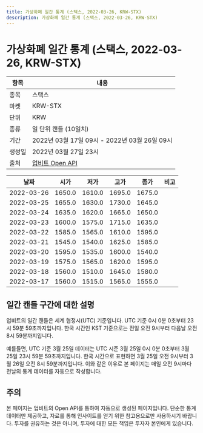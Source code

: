 ```yaml
---
title: 가상화폐 일간 통계 (스택스, 2022-03-26, KRW-STX)
description: 가상화폐 일간 통계 (스택스, 2022-03-26, KRW-STX)
---
```


가상화폐 일간 통계 (스택스, 2022-03-26, KRW-STX)
===

|항목|내용|
|--|--|
|종목|스택스|
|마켓|KRW-STX|
|단위|KRW|
|종류|일 단위 캔들 (10일치)|
|기간|2022년 03월 17일 09시 - 2022년 03월 26일 09시|
|생성일|2022년 03월 27일 23시|
|출처|[업비트 Open API](https://docs.upbit.com)|


|날짜|시가|저가|고가|종가|비고|
|--|--|--|--|--|--|
|2022-03-26|1650.0|1610.0|1695.0|1675.0|    |
|2022-03-25|1655.0|1630.0|1730.0|1645.0|    |
|2022-03-24|1635.0|1620.0|1665.0|1650.0|    |
|2022-03-23|1600.0|1575.0|1715.0|1635.0|    |
|2022-03-22|1585.0|1565.0|1610.0|1595.0|    |
|2022-03-21|1545.0|1540.0|1625.0|1585.0|    |
|2022-03-20|1595.0|1535.0|1600.0|1540.0|    |
|2022-03-19|1575.0|1565.0|1620.0|1595.0|    |
|2022-03-18|1560.0|1510.0|1645.0|1580.0|    |
|2022-03-17|1560.0|1515.0|1565.0|1555.0|    |


일간 캔들 구간에 대한 설명
---


업비트의 일간 캔들은 세계 협정시(UTC) 기준입니다. 
UTC 기준 0시 0분 0초부터 23시 59분 59초까지입니다. 
한국 시간인 KST 기준으로는 전일 오전 9시부터 다음날 오전 8시 59분까지입니다. 


예를들면, UTC 기준 3월 25일 데이터는 UTC 시준 3월 25일 0시 0분 0초부터 3월 25일 23시 59분 59초까지입니다. 
한국 시간으로 표현하면 3월 25일 오전 9시부터 3월 26일 오전 8시 59분까지입니다. 
이와 같은 이유로 본 페이지는 매일 오전 9시마다 전날의 통계 데이터를 자동으로 작성합니다. 


주의
---


본 페이지는 업비트의 Open API를 통하여 자동으로 생성된 페이지입니다. 
단순한 통계 데이터만 제공하고, 자료를 통해 인사이트를 얻기 위한 참고용으로만 사용하시기 바랍니다. 
투자를 권유하는 것은 아니며, 투자에 대한 모든 책임은 투자자 본인에게 있습니다. 
